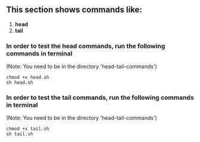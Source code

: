 ## This section shows commands like: 
1. **head**
2. **tail**

### In order to test the head commands, run the following commands in terminal 
(Note: You need to be in the directory 'head-tail-commands')
```
chmod +x head.sh
sh head.sh
```

### In order to test the tail commands, run the following commands in terminal 
(Note: You need to be in the directory 'head-tail-commands')
```
chmod +x tail.sh
sh tail.sh
```